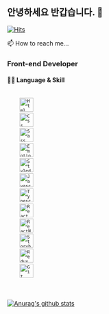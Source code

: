 ## 안녕하세요 반갑습니다. 🙌

<div>
	
  [![Hits](https://hits.seeyoufarm.com/api/count/incr/badge.svg?url=https%3A%2F%2Fgithub.com%2Fwjdxor133&count_bg=%2379C83D&title_bg=%23555555&icon=&icon_color=%23E7E7E7&title=hits&edge_flat=false)](https://hits.seeyoufarm.com)
	
  </div>
  
  📫 How to reach me...
  <div> 
	
  </div>

### Front-end Developer
#### 👨‍💻 Language & Skill
<code>
	<code><img alt="Html" src="https://user-images.githubusercontent.com/47416686/92299565-4d548280-ef8e-11ea-800d-86b5c28fbcdc.png" width="32"></code>
	<code><img alt="Css" src="https://user-images.githubusercontent.com/47416686/92299858-2ea3bb00-ef91-11ea-8d20-c6561b1ef711.png" width="32"></code>
	<code><img alt="Sass" src="https://user-images.githubusercontent.com/26512984/88482103-2754bf00-cf9a-11ea-9e2f-075735d3db3c.jpg" width="32"></code>
	<code><img alt="Emotion" src="https://user-images.githubusercontent.com/47416686/117604216-c5afbb00-b18f-11eb-922d-807a03762421.png" width="32"></code>
	<code><img alt="Styled-Components" src="https://user-images.githubusercontent.com/55340876/89944325-926ce980-dc5a-11ea-9209-cc43422964c7.png" width="32"></code>
	<code><img alt="Javascript" src="https://user-images.githubusercontent.com/26512984/88481835-aba64280-cf98-11ea-80a7-c6c5ae3a1235.jpg" width="32"></code>
	<code><img alt="Typescript" src="https://user-images.githubusercontent.com/47416686/92299440-20ec3680-ef8d-11ea-8abb-7e6f39cb1e29.png" width="32"></code>
	<code><img alt="React" src="https://user-images.githubusercontent.com/26512984/88481963-5d457380-cf99-11ea-8c02-c1b4586cb7ca.jpg" width="32"></code>
	<code><img alt="ReactNative" src="https://user-images.githubusercontent.com/47416686/93730410-6d797800-fc03-11ea-8298-a731c7804f77.png" width="32"></code>
	<code><img alt="Storybook" src="https://user-images.githubusercontent.com/47416686/117604229-ce07f600-b18f-11eb-913b-960a5d79344f.png" width="32"></code>
	<code><img alt="Redux" src="https://user-images.githubusercontent.com/47416686/92299597-91478780-ef8e-11ea-9857-253c897b371e.png" width="32"></code>
	<code><img alt="Git" src="https://user-images.githubusercontent.com/26512984/88481839-ad700600-cf98-11ea-8168-e795e299b730.png" width="32"></code>
</code>
<br><br>
  <div>
	
 [![Anurag's github stats](https://github-readme-stats.vercel.app/api?username=wjdxor133)](https://github.com/anuraghazra/github-readme-stats)
	
  </div>


  


<!--
**wjdxor133/wjdxor133** is a ✨ _special_ ✨ repository because its `README.md` (this file) appears on your GitHub profile.

Here are some ideas to get you started:

- 🔭 I’m currently working on ...
- 🌱 I’m currently learning ...
- 👯 I’m looking to collaborate on ...
- 🤔 I’m looking for help with ...
- 💬 Ask me about ...
- 📫 How to reach me: ...
- 😄 Pronouns: ...
- ⚡ Fun fact: ...
-->
